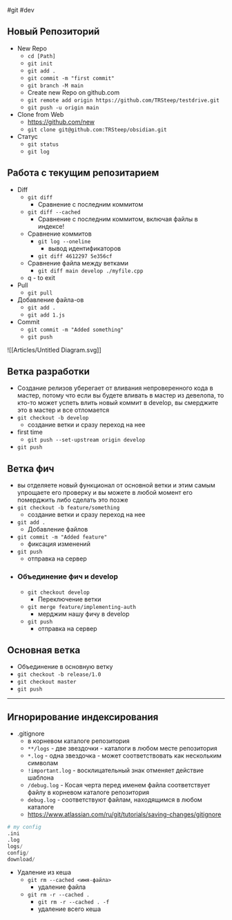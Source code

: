 #git #dev 
## Новый Репозиторий
- New Repo
	- `cd [Path]`
	- `git init`
	- `git add .`
	- `git commit -m "first commit"`
	- `git branch -M main`
	- Create new Repo on github.com
	- `git remote add origin https://github.com/TRSteep/testdrive.git`
	- `git push -u origin main`
- Clone from Web
	- https://github.com/new
	- `git clone git@github.com:TRSteep/obsidian.git`
- Статус
	- `git status`
	- `git log`

## Работа с текущим репозитарием 
- Diff
	- `git diff`
		- Сравнение с последним коммитом
	- `git diff --cached`
		- Сравнение с последним коммитом, включая файлы в индексе!
	- Сравнение коммитов
		- `git log --oneline`
			- вывод идентификаторов
		- `git diff 4612297 5e356cf`
	- Сравнение файла между ветками
		- `git diff main develop ./myfile.cpp`
	- q - to exit
- Pull
	- `git pull`
- Добавление файла-ов
	- `git add .`
	- `git add 1.js`
- Commit
	- `git commit -m "Added something"`
	- `git push`

![[Articles/Untitled Diagram.svg]]

## Ветка разработки
- Создание релизов уберегает от вливания непроверенного кода в мастер, потому что если вы будете вливать в мастер из девелопа, то кто-то может успеть влить новый коммит в develop, вы смерджите это в мастер и все отломается
- `git checkout -b develop`
	- создание ветки и сразу переход на нее
- first time
	- `git push --set-upstream origin develop`
- `git push`

## Ветка фич
- вы отделяете новый функционал от основной ветки и этим самым упрощаете его проверку и вы можете в любой момент его померджить либо сделать это позже
- `git checkout -b feature/something`
	- создание ветки и сразу переход на нее
- `git add .`
	- Добавление файлов
- `git commit -m "Added feature"`
	- фиксация изменений
- `git push`
	- отправка на сервер
- ### Объединение фич и develop
	- `git checkout develop`
		- Переключение ветки
	- `git merge feature/implementing-auth`
		- мерджим нашу фичу в develop
	- `git push`
		- отправка на сервер

## Основная ветка
- Объединение в основную ветку
- `git checkout -b release/1.0`
- `git checkout master`
- `git push`

---
## Игнорирование индексирования
- .gitignore
	- в корневом каталоге репозитория
	- `**/logs` - две звездочки - каталоги в любом месте репозитория
	- `*.log` - одна звездочка - может соответствовать как нескольким символам
	- `!important.log` - восклицательный знак отменяет действие шаблона
	- `/debug.log` - Косая черта перед именем файла соответствует файлу в корневом каталоге репозитория
	- `debug.log` - соответствуют файлам, находящимся в любом каталоге
	- https://www.atlassian.com/ru/git/tutorials/saving-changes/gitignore
```python
# my config
.ini
.log
logs/
config/
download/
```

- Удаление из кеша
	- `git rm --cached <имя-файла>`
		- удаление файла
	- `git rm -r --cached .`
		-  `git rm -r --cached . -f`
		- удаление всего кеша